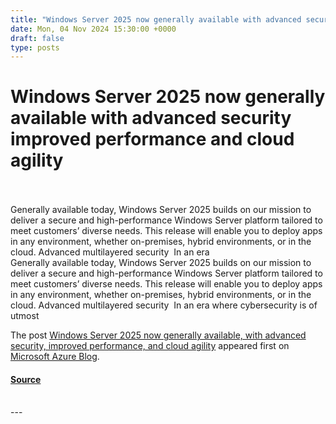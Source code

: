 ```yaml
---
title: "Windows Server 2025 now generally available with advanced security improved performance and cloud agility"
date: Mon, 04 Nov 2024 15:30:00 +0000
draft: false
type: posts
---
```

# Windows Server 2025 now generally available with advanced security improved performance and cloud agility

<br/>

<br/>
Generally available today, Windows Server 2025 builds on our mission to deliver a secure and high-performance Windows Server platform tailored to meet customers’ diverse needs. This release will enable you to deploy apps in any environment, whether on-premises, hybrid environments, or in the cloud. Advanced multilayered security&#160; In an era
<br/>
Generally available today, Windows Server 2025 builds on our mission to deliver a secure and high-performance Windows Server platform tailored to meet customers’ diverse needs. This release will enable you to deploy apps in any environment, whether on-premises, hybrid environments, or in the cloud. Advanced multilayered security  In an era where cybersecurity is of utmost

The post [Windows Server 2025 now generally available, with advanced security, improved performance, and cloud agility](https://www.microsoft.com/en-us/windows-server/blog/2024/11/04/windows-server-2025-now-generally-available-with-advanced-security-improved-performance-and-cloud-agility/) appeared first on [Microsoft Azure Blog](https://azure.microsoft.com/en-us/blog).

#### [Source](https://www.microsoft.com/en-us/windows-server/blog/2024/11/04/windows-server-2025-now-generally-available-with-advanced-security-improved-performance-and-cloud-agility/)

<br/>
---
